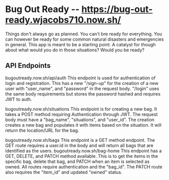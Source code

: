 # Bug Out Ready -- https://bug-out-ready.wjacobs710.now.sh/

Things don't always go as planned. You can't bre ready for everything. You can however be ready for some common natural disasters and emergencies in general. This app is meant to be a starting point. A catalyst for though about what would you do in those situations? Would you be ready?


## API Endpoints
bugoutready.now.sh/api/auth 
    This endpoint is used for authentication of login and registration. This has a new "/sign-up" for the creation of a new user with "user_name", and "password" in the request body.
    "/login" uses the same body requirements but stores the password hashed and requires JWT to auth. 

bugoutready.now.sh/situations
    This endpoint is for creating a new bag. It takes a POST method requiring Authentication through JWT. The request body must have a "bag_name", "situations", and "user_id". The creation creates a new bag and populates it with items based on the situation. It will return the location/URL for the bag. 

bugoutready.now.sh/bags
    This endpoint is a GET method endpoint. 
    The GET route requires a user.id in the body and will return all bags that are identified as the users. 
bugoutready.now.sh/bag-home
    This endpoint has a GET, DELETE, and PATCH method available. 
    This is to get the items in the specific bag, delete that bag, and PATCH when an item is selected as owned. All routes require authentication and the "bag_id". The PATCH route also requires the "item_id" and updated "owned" status.


 